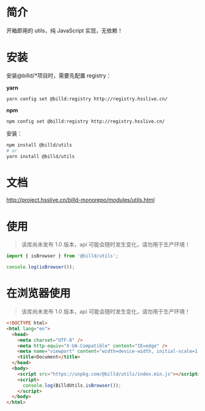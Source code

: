 # 简介

开箱即用的 utils，纯 JavaScript 实现，无依赖！

# 安装

安装@billd/\*项目时，需要先配置 registry：

**yarn**

```
yarn config set @billd:registry http://registry.hsslive.cn/
```

**npm**

```
npm config set @billd:registry http://registry.hsslive.cn/
```

安装：

```sh
npm install @billd/utils
# or
yarn install @billd/utils
```

# 文档

http://project.hsslive.cn/billd-monorepo/modules/utils.html

# 使用

> 该库尚未发布 1.0 版本，api 可能会随时发生变化，请勿用于生产环境！

```ts
import { isBrowser } from '@billd/utils';

console.log(isBrowser());
```

# 在浏览器使用

> 该库尚未发布 1.0 版本，api 可能会随时发生变化，请勿用于生产环境！

```html
<!DOCTYPE html>
<html lang="en">
  <head>
    <meta charset="UTF-8" />
    <meta http-equiv="X-UA-Compatible" content="IE=edge" />
    <meta name="viewport" content="width=device-width, initial-scale=1.0" />
    <title>Document</title>
  </head>
  <body>
    <script src="https://unpkg.com/@billd/utils/index.min.js"></script>
    <script>
      console.log(BilldUtils.isBrowser());
    </script>
  </body>
</html>
```
